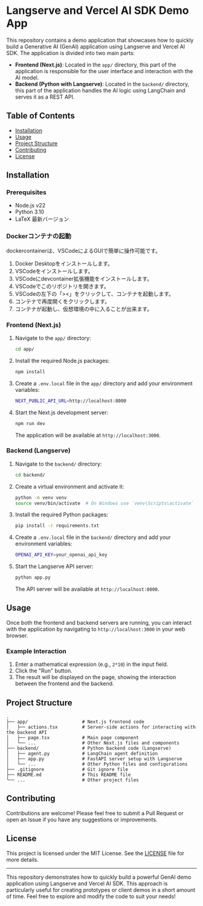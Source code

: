 # Langserve and Vercel AI SDK Demo App

This repository contains a demo application that showcases how to quickly build a Generative AI (GenAI) application using Langserve and Vercel AI SDK. The application is divided into two main parts:

- **Frontend (Next.js)**: Located in the `app/` directory, this part of the application is responsible for the user interface and interaction with the AI model.
- **Backend (Python with Langserve)**: Located in the `backend/` directory, this part of the application handles the AI logic using LangChain and serves it as a REST API.

## Table of Contents

- [Installation](#installation)
- [Usage](#usage)
- [Project Structure](#project-structure)
- [Contributing](#contributing)
- [License](#license)

## Installation

### Prerequisites

- Node.js v22
- Python 3.10
- LaTeX 最新バージョン

### Dockerコンテナの起動

dockercontainerは、VSCodeによるGUIで簡単に操作可能です。

1. Docker Desktopをインストールします。
2. VSCodeをインストールします。
3. VSCodeにdevcontainer拡張機能をインストールします。
4. VSCodeでこのリポジトリを開きます。
5. VSCodeの左下の「><」をクリックして、コンテナを起動します。
6. コンテナで再度開くをクリックします。
7. コンテナが起動し、仮想環境の中に入ることが出来ます。


### Frontend (Next.js)

1. Navigate to the `app/` directory:

   ```bash
   cd app/
   ```

2. Install the required Node.js packages:

   ```bash
   npm install
   ```

3. Create a `.env.local` file in the `app/` directory and add your environment variables:

   ```bash
   NEXT_PUBLIC_API_URL=http://localhost:8000
   ```

4. Start the Next.js development server:

   ```bash
   npm run dev
   ```

   The application will be available at `http://localhost:3000`.

### Backend (Langserve)

1. Navigate to the `backend/` directory:

   ```bash
   cd backend/
   ```

2. Create a virtual environment and activate it:

   ```bash
   python -m venv venv
   source venv/bin/activate  # On Windows use `venv\Scripts\activate`
   ```

3. Install the required Python packages:

   ```bash
   pip install -r requirements.txt
   ```

4. Create a `.env.local` file in the `backend/` directory and add your environment variables:

   ```bash
   OPENAI_API_KEY=your_openai_api_key
   ```

5. Start the Langserve API server:

   ```bash
   python app.py
   ```

   The API server will be available at `http://localhost:8000`.

## Usage

Once both the frontend and backend servers are running, you can interact with the application by navigating to `http://localhost:3000` in your web browser.

### Example Interaction

1. Enter a mathematical expression (e.g., `2*10`) in the input field.
2. Click the "Run" button.
3. The result will be displayed on the page, showing the interaction between the frontend and the backend.

## Project Structure

```plaintext
.
├── app/                    # Next.js frontend code
│   ├── actions.tsx         # Server-side actions for interacting with the backend API
│   ├── page.tsx            # Main page component
│   └── ...                 # Other Next.js files and components
├── backend/                # Python backend code (Langserve)
│   ├── agent.py            # LangChain agent definition
│   ├── app.py              # FastAPI server setup with Langserve
│   └── ...                 # Other Python files and configurations
├── .gitignore              # Git ignore file
├── README.md               # This README file
└── ...                     # Other project files
```

## Contributing

Contributions are welcome! Please feel free to submit a Pull Request or open an Issue if you have any suggestions or improvements.

## License

This project is licensed under the MIT License. See the [LICENSE](LICENSE) file for more details.

---

This repository demonstrates how to quickly build a powerful GenAI demo application using Langserve and Vercel AI SDK. This approach is particularly useful for creating prototypes or client demos in a short amount of time. Feel free to explore and modify the code to suit your needs!